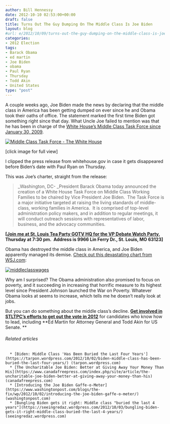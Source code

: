 ```yaml
---
author: Bill Hennessy
date: 2012-10-10 02:53:00+00:00
draft: false
title: Turns Out The Guy Dumping On The Middle Class Is Joe Biden
layout: blog
#url: e/2012/10/09/turns-out-the-guy-dumping-on-the-middle-class-is-joe-biden/
categories:
- 2012 Election
tags:
- Barack Obama
- ed martin
- Joe Biden
- obama
- Paul Ryan
- Thursday
- Todd Akin
- United States
type: "post"
---
```




A couple weeks ago, Joe Biden made the news by declaring that the middle class in America has been getting dumped on ever since he and Obama took their oaths of office. The statement marked the first time Biden got something right since that day. What Uncle Joe failed to mention was that he has been in charge of the [White House’s Middle Class Task Force since January 30, 2009](https://www.whitehouse.gov/blog_post/vice_president_biden_announces_middle_class_task_force_1).

[![Middle Class Task Force - The White House](https://ludicrite.files.wordpress.com/2012/10/middle-class-task-force-the-white-house_thumb.png)
](https://ludicrite.files.wordpress.com/2012/10/middle-class-task-force-the-white-house.png)

[click image for full view]

I clipped the press release from whitehouse.gov in case it gets disappeared before Biden’s date with Paul Ryan on Thursday.

This was Joe’s charter, straight from the release:


> _Washington, DC- _President Barack Obama today announced the creation of a White House Task Force on Middle Class Working Families to be chaired by Vice President Joe Biden.  The Task Force is a major initiative targeted at raising the living standards of middle-class, working families in America.  It is comprised of top-level administration policy makers, and in addition to regular meetings, it will conduct outreach sessions with representatives of labor, business, and the advocacy communities.


**[**[**Join me at St. Louis Tea Party GOTV HQ for the VP Debate Watch Party**](https://www.facebook.com/events/278126718972859/)**, Thursday at 7:30 pm.  Address is 9966 Lin Ferry Dr., St. Louis, MO 63123]**

Obama has destroyed the middle class in America, and Joe Biden apparently managed its demise. [Check out this devastating chart from WSJ.com](https://online.wsj.com/article/SB10001424052702303822204577468750027784434.html):

[![middleclasswages](https://ludicrite.files.wordpress.com/2012/10/middleclasswages.jpg)
](https://online.wsj.com/article/SB10001424052702303822204577468750027784434.html)

Why am I surprised? The Obama administration also promised to focus on poverty, and it succeeding in increasing that horrific measure to its highest level since President Johnson launched the War on Poverty. Whatever Obama looks at seems to increase, which tells me he doesn’t really look at jobs.

But you can do something about the middle class’s decline. [**Get involved in STLTPC’s efforts to get out the vote in 2012**](https://stlouisteaparty.com/) for candidates who know how to lead, including **Ed Martin for Attorney General and Todd Akin for US Senate. **


###### Related articles





	  * [Biden: Middle Class 'Has Been Buried the Last Four Years'](https://tarpon.wordpress.com/2012/10/02/biden-middle-class-has-been-buried-the-last-four-years/) (tarpon.wordpress.com)
	  * [The Uncharitable Joe Biden: Better at Giving Away Your Money Than His](https://www.canadafreepress.com/index.php/site/article/the-uncharitable-joe-biden-better-at-giving-away-your-money-than-his) (canadafreepress.com)
	  * [Introducing the Joe Biden Gaffe-o-Meter](https://www.washingtonpost.com/blogs/the-fix/wp/2012/10/02/introducing-the-joe-biden-gaffe-o-meter/) (washingtonpost.com)
	  * [Bungling Biden gets it right: Middle class "buried the last 4 years"](https://seeingredaz.wordpress.com/2012/10/03/bungling-biden-gets-it-right-middle-class-buried-the-last-4-years/) (seeingredaz.wordpress.com)


